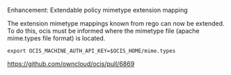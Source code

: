 Enhancement: Extendable policy mimetype extension mapping

The extension mimetype mappings known from rego can now be extended.
To do this, ocis must be informed where the mimetype file (apache mime.types file format) is located.

`export OCIS_MACHINE_AUTH_API_KEY=$OCIS_HOME/mime.types`

https://github.com/owncloud/ocis/pull/6869

